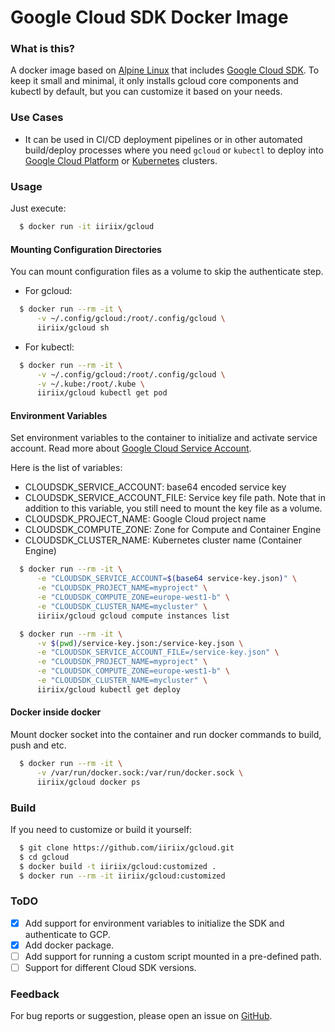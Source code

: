 Google Cloud SDK Docker Image
=======

### What is this?
A docker image based on [Alpine Linux](https://alpinelinux.org/) that includes [Google Cloud SDK](https://cloud.google.com/sdk/). To keep it small and minimal, it only installs gcloud core components and kubectl by default, but you can customize it based on your needs.

### Use Cases
* It can be used in CI/CD deployment pipelines or in other automated build/deploy processes where you need `gcloud` or `kubectl` to deploy into [Google Cloud Platform](https://cloud.google.com/) or [Kubernetes](https://kubernetes.io/) clusters.

### Usage
Just execute:
```bash
  $ docker run -it iiriix/gcloud
```

#### Mounting Configuration Directories
You can mount configuration files as a volume to skip the authenticate step.

* For gcloud:

```bash
  $ docker run --rm -it \
      -v ~/.config/gcloud:/root/.config/gcloud \
      iiriix/gcloud sh
```

* For kubectl:

```bash
  $ docker run --rm -it \
      -v ~/.config/gcloud:/root/.config/gcloud \
      -v ~/.kube:/root/.kube \
      iiriix/gcloud kubectl get pod
```

#### Environment Variables
Set environment variables to the container to initialize and activate service account. Read more about [Google Cloud Service Account](https://cloud.google.com/storage/docs/authentication?hl=en#service_accounts).

Here is the list of variables:

* CLOUDSDK_SERVICE_ACCOUNT: base64 encoded service key
* CLOUDSDK_SERVICE_ACCOUNT_FILE: Service key file path. Note that in addition to this variable, you still need to mount the key file as a volume.
* CLOUDSDK_PROJECT_NAME: Google Cloud project name
* CLOUDSDK_COMPUTE_ZONE: Zone for Compute and Container Engine
* CLOUDSDK_CLUSTER_NAME: Kubernetes cluster name (Container Engine)

```bash
  $ docker run --rm -it \
      -e "CLOUDSDK_SERVICE_ACCOUNT=$(base64 service-key.json)" \
      -e "CLOUDSDK_PROJECT_NAME=myproject" \
      -e "CLOUDSDK_COMPUTE_ZONE=europe-west1-b" \
      -e "CLOUDSDK_CLUSTER_NAME=mycluster" \
      iiriix/gcloud gcloud compute instances list

```

```bash
  $ docker run --rm -it \
      -v $(pwd)/service-key.json:/service-key.json \
      -e "CLOUDSDK_SERVICE_ACCOUNT_FILE=/service-key.json" \
      -e "CLOUDSDK_PROJECT_NAME=myproject" \
      -e "CLOUDSDK_COMPUTE_ZONE=europe-west1-b" \
      -e "CLOUDSDK_CLUSTER_NAME=mycluster" \
      iiriix/gcloud kubectl get deploy
```

#### Docker inside docker
Mount docker socket into the container and run docker commands to build, push and etc.

```bash
  $ docker run --rm -it \
      -v /var/run/docker.sock:/var/run/docker.sock \
      iiriix/gcloud docker ps
```

### Build
If you need to customize or build it yourself:
```bash
  $ git clone https://github.com/iiriix/gcloud.git
  $ cd gcloud
  $ docker build -t iiriix/gcloud:customized .
  $ docker run --rm -it iiriix/gcloud:customized
```

### ToDO
- [x] Add support for environment variables to initialize the SDK and authenticate to GCP.
- [x] Add docker package.
- [ ] Add support for running a custom script mounted in a pre-defined path.
- [ ] Support for different Cloud SDK versions.

### Feedback
For bug reports or suggestion, please open an issue on [GitHub](https://github.com/iiriix/gcloud/issues).
